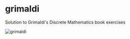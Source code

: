 # grimaldi
Solution to Grimaldi's Discrete Mathematics book exercises

![grimaldi](https://github.com/user-attachments/assets/d6d6e033-97bf-46f4-bd31-43367c1ed3f6)

